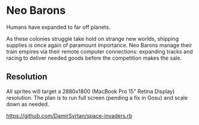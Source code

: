 # Neo Barons

Humans have expanded to far off planets.

As these colonies struggle take hold on strange new worlds, shipping supplies is once again of paramount importance.  Neo Barons manage their train empires via their remote computer connections:  expanding tracks and racing to deliver needed goods before the competition makes the sale.

## Resolution

All sprites will target a 2880x1800 (MacBook Pro 15" Retina Display) resolution.  The plan is to run full screen (pending a fix in Gosu) and scale down as needed.

https://github.com/DamirSvrtan/space-invaders.rb